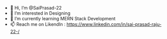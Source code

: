 - 👋 Hi, I’m @SaiPrasad-22
- 👀 I’m interested in Designing
- 🌱 I’m currently learning MERN Stack Development
- 📫 Reach me on LikendIn : https://www.linkedin.com/in/sai-prasad-raju-22-/

<!---
SaiPrasad-22/SaiPrasad-22 is a ✨ special ✨ repository because its `README.md` (this file) appears on your GitHub profile.
You can click the Preview link to take a look at your changes.
--->
